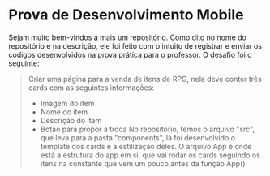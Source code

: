 # Prova de Desenvolvimento Mobile
Sejam muito bem-vindos a mais um repositório. Como dito no nome do repositório e na descrição, ele foi feito com o intuito de registrar e enviar os códigos desenvolvidos na prova prática para o professor. O desafio foi o seguinte:
> Criar uma página para a venda de itens de RPG, nela deve conter três cards com as seguintes informações:
> - Imagem do item
> - Nome do item
> - Descrição do item
> - Botão para propor a troca
No repositório, temos o arquivo "src", que leva para a pasta "components", lá foi desenvolvido o template dos cards e a estilização deles. O arquivo App é onde está a estrutura do app em si, que vai rodar os cards seguindo os itens na constante que vem um pouco antes da função App().
